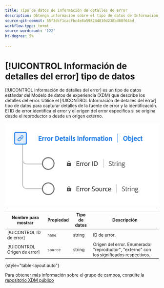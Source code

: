 ```yaml
---
title: Tipo de datos de información de detalles de error
description: Obtenga información sobre el tipo de datos de Información de detalles de error del Modelo de datos de experiencia (XDM).
source-git-commit: 65f3dcf1cacfbc4e8a598244810d238bd88f64bd
workflow-type: tm+mt
source-wordcount: '122'
ht-degree: 5%

---
```


# [!UICONTROL Información de detalles del error] tipo de datos

[!UICONTROL Información de detalles del error] es un tipo de datos estándar del Modelo de datos de experiencia (XDM) que describe los detalles del error. Utilice el [!UICONTROL Información de detalles del error] tipo de datos para capturar detalles de la fuente de error y la identificación. El ID de error identifica el error y el origen del error especifica si se origina desde el reproductor o desde un origen externo.

![Diagrama del tipo de datos Información de detalles del error.](../images/data-types/error-details-information.png)

| Nombre para mostrar | Propiedad | Tipo de datos | Descripción |
|----------------|----------------|-----------|----------------------------------------------|
| [!UICONTROL ID de error] | `name` | string | ID de error. |
| [!UICONTROL Origen de error] | `source` | string | Origen del error. Enumerado: &quot;reproductor&quot;, &quot;externo&quot; con los significados respectivos. |

{style="table-layout:auto"}

Para obtener más información sobre el grupo de campos, consulte la [repositorio XDM público](https://github.com/adobe/xdm/blob/master/components/datatypes/errordetails.schema.json)
